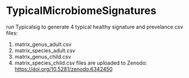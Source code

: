 # TypicalMicrobiomeSignatures
run Typicalsig to generate 4 typical healthy signature and prevelance csv files:
1. matrix_genus_adult.csv
2. matrix_species_adult.csv
3. matrix_genus_child.csv
4. matrix_species_child.csv
files are uploaded to Zenodo: https://doi.org/10.5281/zenodo.6342450
